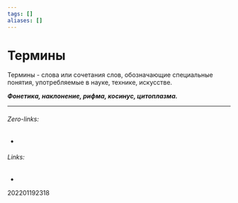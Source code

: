 ```yaml
---
tags: []
aliases: []
---
```

# Термины
Термины - слова или сочетания слов, обозначающие специальные понятия, употребляемые в науке, технике, искусстве.

***Фонетика, наклонение, рифма, косинус, цитоплазма.***
___
###### Zero-links:
-
###### Links:
-

202201192318